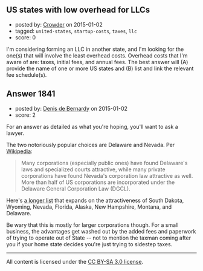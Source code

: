 ## US states with low overhead for LLCs

- posted by: [Crowder](https://stackexchange.com/users/3620885/crowder) on 2015-01-02
- tagged: `united-states`, `startup-costs`, `taxes`, `llc`
- score: 0

I'm considering forming an LLC in another state, and I'm looking for the one(s) that will involve the least overhead costs. Overhead costs that I'm aware of are: taxes, initial fees, and annual fees. The best answer will (A) provide the name of one or more US states and (B) list and link the relevant fee schedule(s). 


## Answer 1841

- posted by: [Denis de Bernardy](https://stackexchange.com/users/182468/denis-de-bernardy) on 2015-01-02
- score: 2

For an answer as detailed as what you're hoping, you'll want to ask a lawyer.

The two notoriously popular choices are Delaware and Nevada. Per [Wikipedia](http://en.wikipedia.org/wiki/Corporate_law_in_the_United_States):

> Many corporations (especially public ones) have found Delaware's laws and specialized courts attractive, while many private corporations have found Nevada's corporation law attractive as well. More than half of US corporations are incorporated under the Delaware General Corporation Law (DGCL).

Here's [a longer list](http://grasshopper.com/blog/a-concise-guide-to-the-7-best-states-for-incorporating/) that expands on the attractiveness of South Dakota, Wyoming, Nevada, Florida, Alaska, New Hampshire, Montana, and Delaware.

Be wary that this is mostly for larger corporations though. For a small business, the advantages get washed out by the added fees and paperwork of trying to operate out of State -- not to mention the taxman coming after you if your home state decides you're just trying to sidestep taxes.



---

All content is licensed under the [CC BY-SA 3.0 license](https://creativecommons.org/licenses/by-sa/3.0/).

